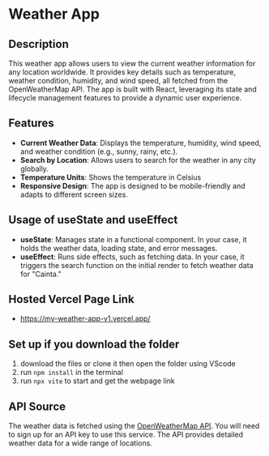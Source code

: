 # Weather App

## Description

This weather app allows users to view the current weather information for any location worldwide. It provides key details such as temperature, weather condition, humidity, and wind speed, all fetched from the OpenWeatherMap API. The app is built with React, leveraging its state and lifecycle management features to provide a dynamic user experience.

## Features

- **Current Weather Data**: Displays the temperature, humidity, wind speed, and weather condition (e.g., sunny, rainy, etc.).
- **Search by Location**: Allows users to search for the weather in any city globally.
- **Temperature Units**: Shows the temperature in Celsius
- **Responsive Design**: The app is designed to be mobile-friendly and adapts to different screen sizes.

## Usage of useState and useEffect

- **useState**: Manages state in a functional component. In your case, it holds the weather data, loading state, and error messages.
- **useEffect**: Runs side effects, such as fetching data. In your case, it triggers the search function on the initial render to fetch weather data for "Cainta."

## Hosted Vercel Page Link

- https://my-weather-app-v1.vercel.app/

## Set up if you download the folder

1. download the files or clone it then open the folder using VScode
2. run ``npm install`` in the terminal
3. run ``npx vite`` to start and get the webpage link


## API Source

The weather data is fetched using the [OpenWeatherMap API](https://openweathermap.org/api). You will need to sign up for an API key to use this service. The API provides detailed weather data for a wide range of locations.
